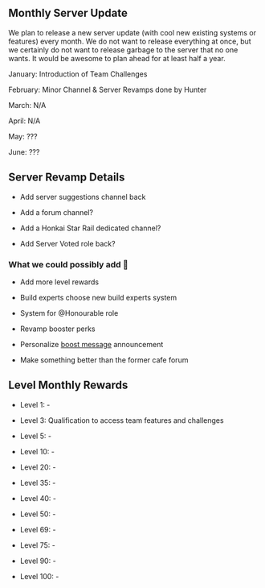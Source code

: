 ## Monthly Server Update

We plan to release a new server update (with cool new existing systems or features) every month. We do not want to release everything at once, but we certainly do not want to release garbage to the server that no one wants. It would be awesome to plan ahead for at least half a year.

January: Introduction of Team Challenges

February: Minor Channel & Server Revamps done by Hunter

March: N/A

April: N/A

May: ???

June: ??? 

## Server Revamp Details

* Add server suggestions channel back

* Add a forum channel?

* Add a Honkai Star Rail dedicated channel?

* Add Server Voted role back?

### What we could possibly add 👀

* Add more level rewards

* Build experts choose new build experts system

* System for @Honourable role 

* Revamp booster perks

* Personalize [boost message](https://discord.com/channels/717029019270381578/758138642832162836) announcement

* Make something better than the former cafe forum

## Level Monthly Rewards

* Level 1: -

* Level 3: Qualification to access team features and challenges

* Level 5: -

* Level 10: -

* Level 20: -

* Level 35: -

* Level 40: -

* Level 50: -

* Level 69: -

* Level 75: -

* Level 90: -

* Level 100: -

